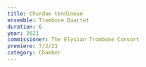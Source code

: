 ```yaml
---
title: Chordae tendineae
ensemble: Trombone Quartet
duration: 6
year: 2021
commissioner: The Elysian Trombone Consort
premiere: 7/2/21
category: Chamber
---
```

